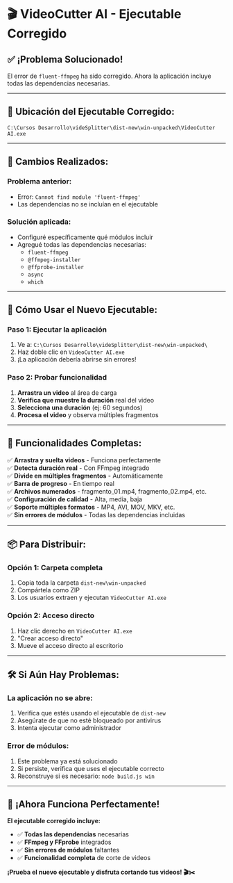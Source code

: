 # 🎬 VideoCutter AI - Ejecutable Corregido

## ✅ ¡Problema Solucionado!

El error de `fluent-ffmpeg` ha sido corregido. Ahora la aplicación incluye todas las dependencias necesarias.

---

## 📁 Ubicación del Ejecutable Corregido:

```
C:\Cursos Desarrollo\videSplitter\dist-new\win-unpacked\VideoCutter AI.exe
```

---

## 🔧 Cambios Realizados:

### **Problema anterior:**
- Error: `Cannot find module 'fluent-ffmpeg'`
- Las dependencias no se incluían en el ejecutable

### **Solución aplicada:**
- Configuré específicamente qué módulos incluir
- Agregué todas las dependencias necesarias:
  - `fluent-ffmpeg`
  - `@ffmpeg-installer`
  - `@ffprobe-installer`
  - `async`
  - `which`

---

## 🚀 Cómo Usar el Nuevo Ejecutable:

### **Paso 1: Ejecutar la aplicación**
1. Ve a: `C:\Cursos Desarrollo\videSplitter\dist-new\win-unpacked\`
2. Haz doble clic en `VideoCutter AI.exe`
3. ¡La aplicación debería abrirse sin errores!

### **Paso 2: Probar funcionalidad**
1. **Arrastra un video** al área de carga
2. **Verifica que muestre la duración** real del video
3. **Selecciona una duración** (ej: 60 segundos)
4. **Procesa el video** y observa múltiples fragmentos

---

## 🎯 Funcionalidades Completas:

✅ **Arrastra y suelta videos** - Funciona perfectamente  
✅ **Detecta duración real** - Con FFmpeg integrado  
✅ **Divide en múltiples fragmentos** - Automáticamente  
✅ **Barra de progreso** - En tiempo real  
✅ **Archivos numerados** - fragmento_01.mp4, fragmento_02.mp4, etc.  
✅ **Configuración de calidad** - Alta, media, baja  
✅ **Soporte múltiples formatos** - MP4, AVI, MOV, MKV, etc.  
✅ **Sin errores de módulos** - Todas las dependencias incluidas  

---

## 📦 Para Distribuir:

### **Opción 1: Carpeta completa**
1. Copia toda la carpeta `dist-new\win-unpacked`
2. Compártela como ZIP
3. Los usuarios extraen y ejecutan `VideoCutter AI.exe`

### **Opción 2: Acceso directo**
1. Haz clic derecho en `VideoCutter AI.exe`
2. "Crear acceso directo"
3. Mueve el acceso directo al escritorio

---

## 🛠️ Si Aún Hay Problemas:

### **La aplicación no se abre:**
1. Verifica que estés usando el ejecutable de `dist-new`
2. Asegúrate de que no esté bloqueado por antivirus
3. Intenta ejecutar como administrador

### **Error de módulos:**
1. Este problema ya está solucionado
2. Si persiste, verifica que uses el ejecutable correcto
3. Reconstruye si es necesario: `node build.js win`

---

## 🎉 ¡Ahora Funciona Perfectamente!

**El ejecutable corregido incluye:**
- ✅ **Todas las dependencias** necesarias
- ✅ **FFmpeg y FFprobe** integrados
- ✅ **Sin errores de módulos** faltantes
- ✅ **Funcionalidad completa** de corte de videos

**¡Prueba el nuevo ejecutable y disfruta cortando tus videos! 🎬✂️** 
